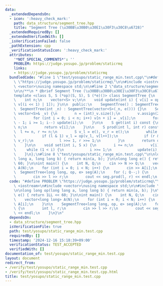 ```yaml
---
data:
  _extendedDependsOn:
  - icon: ':heavy_check_mark:'
    path: data_structure/segment_tree.hpp
    title: "Segment Tree (\u30BB\u30B0\u30E1\u30F3\u30C8\u6728)"
  _extendedRequiredBy: []
  _extendedVerifiedWith: []
  _isVerificationFailed: false
  _pathExtension: cpp
  _verificationStatusIcon: ':heavy_check_mark:'
  attributes:
    '*NOT_SPECIAL_COMMENTS*': ''
    PROBLEM: https://judge.yosupo.jp/problem/staticrmq
    links:
    - https://judge.yosupo.jp/problem/staticrmq
  bundledCode: "#line 1 \"test/yosupo/static_range_min.test.cpp\"\n#define PROBLEM\
    \ \"https://judge.yosupo.jp/problem/staticrmq\"\n\n#include <iostream>\n#include\
    \ <vector>\nusing namespace std;\n\n#line 2 \"data_structure/segment_tree.hpp\"\
    \n\n/**\n * @brief Segment Tree (\u30BB\u30B0\u30E1\u30F3\u30C8\u6728)\n */\n\
    template <class S, S (*op)(S, S), S (*e)()> class SegmentTree {\n  private:\n\
    \    int n;\n    vector<S> v;\n\n    void update(int i) { v[i] = op(v[i << 1],\
    \ v[(i << 1) | 1]); }\n\n  public:\n    SegmentTree() : SegmentTree(0) {}\n  \
    \  SegmentTree(int _n) : SegmentTree(vector<S>(_n, e())) {}\n    SegmentTree(const\
    \ vector<S>& _v) {\n        n = (int)_v.size();\n        v.assign(2 * n, e());\n\
    \        for (int i = 0; i < n; i++) v[n + i] = _v[i];\n        for (int i = n\
    \ - 1; i >= 1; i--) update(i);\n    }\n\n    S get(int i) const {\n        i +=\
    \ n;\n        return v[i];\n    }\n\n    S prod(int l, int r) const {\n      \
    \  l += n, r += n;\n        S v_l = e(), v_r = e();\n        while (l < r) {\n\
    \            if (l & 1) v_l = op(v_l, v[l++]);\n            if (r & 1) v_r = op(v[--r],\
    \ v_r);\n            l >>= 1, r >>= 1;\n        }\n        return op(v_l, v_r);\n\
    \    }\n\n    void set(int i, S x) {\n        i += n;\n        v[i] = x;\n   \
    \     while (1 < i) {\n            i >>= 1;\n            update(i);\n        }\n\
    \    }\n};\n#line 8 \"test/yosupo/static_range_min.test.cpp\"\n\nlong long op(long\
    \ long a, long long b) { return min(a, b); }\n\nlong long e() { return 1LL <<\
    \ 60; }\n\nint main() {\n    int N, Q;\n    cin >> N >> Q;\n    vector<long long>\
    \ A(N);\n    for (int i = 0; i < N; i++) {\n        cin >> A[i];\n    }\n\n  \
    \  SegmentTree<long long, op, e> seg(A);\n    for (; Q--;) {\n        int l, r;\n\
    \        cin >> l >> r;\n        cout << seg.prod(l, r) << endl;\n    }\n}\n"
  code: "#define PROBLEM \"https://judge.yosupo.jp/problem/staticrmq\"\n\n#include\
    \ <iostream>\n#include <vector>\nusing namespace std;\n\n#include \"../../data_structure/segment_tree.hpp\"\
    \n\nlong long op(long long a, long long b) { return min(a, b); }\n\nlong long\
    \ e() { return 1LL << 60; }\n\nint main() {\n    int N, Q;\n    cin >> N >> Q;\n\
    \    vector<long long> A(N);\n    for (int i = 0; i < N; i++) {\n        cin >>\
    \ A[i];\n    }\n\n    SegmentTree<long long, op, e> seg(A);\n    for (; Q--;)\
    \ {\n        int l, r;\n        cin >> l >> r;\n        cout << seg.prod(l, r)\
    \ << endl;\n    }\n}\n"
  dependsOn:
  - data_structure/segment_tree.hpp
  isVerificationFile: true
  path: test/yosupo/static_range_min.test.cpp
  requiredBy: []
  timestamp: '2024-12-16 15:18:39+09:00'
  verificationStatus: TEST_ACCEPTED
  verifiedWith: []
documentation_of: test/yosupo/static_range_min.test.cpp
layout: document
redirect_from:
- /verify/test/yosupo/static_range_min.test.cpp
- /verify/test/yosupo/static_range_min.test.cpp.html
title: test/yosupo/static_range_min.test.cpp
---
```

